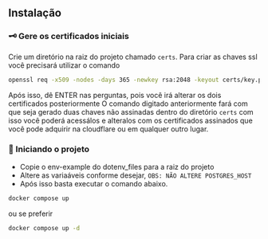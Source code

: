 ## Instalação
### 🗝️ Gere os certificados iniciais

Crie um diretório na raiz do projeto chamado `certs`. Para criar as chaves ssl você precisará utilizar o comando

```bash
openssl req -x509 -nodes -days 365 -newkey rsa:2048 -keyout certs/key.pem -out certs/cert.pem
```
Após isso, dê ENTER nas perguntas, pois você irá alterar os dois certificados posteriormente
O comando digitado anteriormente fará com que seja gerado duas chaves não assinadas dentro do diretório ``certs`` com isso você poderá acessálos e alteralos com os certificados assinados que você pode adquirir na cloudflare ou em qualquer outro lugar.
### 🐋 Iniciando o projeto

- Copie o env-example do dotenv_files para a raiz do projeto
- Altere as variaáveis conforme desejar, ``OBS: NÃO ALTERE POSTGRES_HOST``
- Após isso basta executar o comando abaixo.

```bash
docker compose up
```
ou se preferir
```bash
docker compose up -d
```


